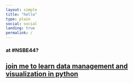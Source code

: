 ```yaml
---
layout: simple
title: "hello"
type: plain
social: social
landing: true
permalink: /
---
```



### at #NSBE44?

## [join me to learn data management and visualization in python](http://drsmb.co/nsbe44)
